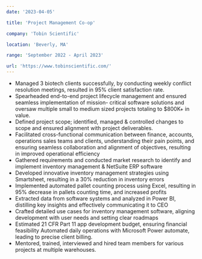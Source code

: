 ```yaml
---
date: '2023-04-05'

title: 'Project Management Co-op'

company: 'Tobin Scientific'

location: 'Beverly, MA'

range: 'September 2022 - April 2023'

url: 'https://www.tobinscientific.com/'
---
```


- Managed 3 biotech clients successfully, by conducting weekly conflict resolution meetings, resulted in 95% client satisfaction rate.
- Spearheaded end-to-end project lifecycle management and ensured seamless implementation of mission- critical software solutions and oversaw multiple small to medium sized projects totaling to $800K+ in value.
- Defined project scope; identified, managed &amp; controlled changes to scope and ensured alignment with project deliverables.
- Facilitated cross-functional communication between finance, accounts, operations sales teams and clients, understanding their pain points, and ensuring seamless collaboration and alignment of objectives, resulting in improved operational efficiency
- Gathered requirements and conducted market research to identify and implement inventory management &amp; NetSuite ERP software
- Developed innovative inventory management strategies using Smartsheet, resulting in a 30% reduction in inventory errors
- Implemented automated pallet counting process using Excel, resulting in 95% decrease in pallets counting time, and increased profits
- Extracted data from software systems and analyzed in Power BI, distilling key insights and effectively communicating it to CEO
- Crafted detailed use cases for inventory management software, aligning development with user needs and setting clear roadmaps
- Estimated 21 CFR Part 11 app development budget, ensuring financial feasibility Automated daily operations with Microsoft Power automate, leading to precise client billing.
- Mentored, trained, interviewed and hired team members for various projects at multiple warehouses.
